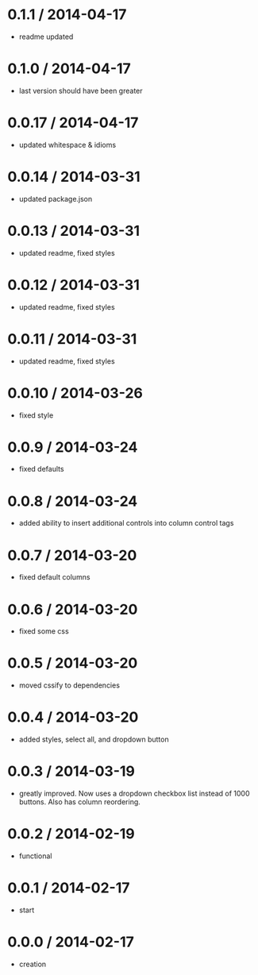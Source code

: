 
0.1.1 / 2014-04-17
===================
  - readme updated

0.1.0 / 2014-04-17
===================
  - last version should have been greater


0.0.17 / 2014-04-17
===================
  - updated whitespace & idioms


0.0.14 / 2014-03-31
===================
  - updated package.json

0.0.13 / 2014-03-31
===================
  - updated readme, fixed styles

0.0.12 / 2014-03-31
===================
  - updated readme, fixed styles

0.0.11 / 2014-03-31
===================
  - updated readme, fixed styles


0.0.10 / 2014-03-26
===================
  - fixed style


0.0.9 / 2014-03-24
===================
  - fixed defaults


0.0.8 / 2014-03-24
===================
  - added ability to insert additional controls into column control tags

0.0.7 / 2014-03-20
===================
  - fixed default columns


0.0.6 / 2014-03-20
===================
  - fixed some css

0.0.5 / 2014-03-20
===================
  - moved cssify to dependencies


0.0.4 / 2014-03-20
===================
  - added styles, select all, and dropdown button

0.0.3 / 2014-03-19
===================
  - greatly improved. Now uses a dropdown checkbox list instead of 1000 buttons. Also has column reordering.

0.0.2 / 2014-02-19
===================
  - functional

0.0.1 / 2014-02-17
===================
  - start

0.0.0 / 2014-02-17
===================
  - creation

